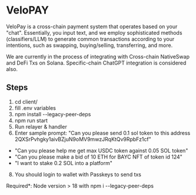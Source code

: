# VeloPAY

VeloPay is a cross-chain payment system that operates based on your "chat". Essentially, you input text, and we employ sophisticated methods (classifiers/LLM) to generate common transactions according to your intentions, such as swapping, buying/selling, transferring, and more.

We are currently in the process of integrating with Cross-chain NativeSwap and DeFi Txs on Solana. Specific-chain ChatGPT integration is considered also.

## Steps

1. cd client/
2. fill .env variables
3. npm install --legacy-peer-deps
4. npm run start
5. Run relayer & handler
6. Enter sample prompt: "Can you please send 0.1 sol token to this address 2QXSrPvhgky1aivBZjuN9oMV9mwzJRqKtQv9RpbFz1cf"
-   "Can you please help me get max USDC token against 0.05 SOL token"
-   "Can you please make a bid of 10 ETH for BAYC NFT of token id 124"
-   "I want to stake 0.2 SOL into a platform"
8. You should login to wallet with Passkeys to send txs

Required*: Node version > 18 with npm i --legacy-peer-deps